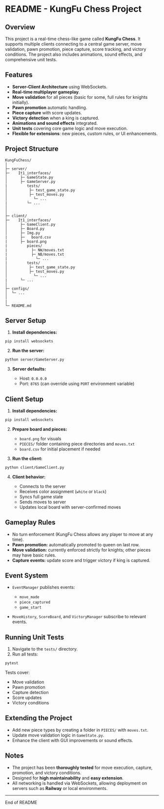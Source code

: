 # README - KungFu Chess Project

## Overview

This project is a real-time chess-like game called **KungFu Chess**. It supports multiple clients connecting to a central game server, move validation, pawn promotion, piece capture, score tracking, and victory conditions. The project also includes animations, sound effects, and comprehensive unit tests.

## Features

* **Server-Client Architecture** using WebSockets.
* **Real-time multiplayer gameplay**.
* **Move validation** for all pieces (basic for some, full rules for knights initially).
* **Pawn promotion** automatic handling.
* **Piece capture** with score updates.
* **Victory detection** when a king is captured.
* **Animations and sound effects** integrated.
* **Unit tests** covering core game logic and move execution.
* **Flexible for extensions**: new pieces, custom rules, or UI enhancements.

## Project Structure

```
KungFuChess/
│
├─ server/
├─    It1_interfaces/
│      ├─ GameState.py
│      ├─ GameServer.py
|         tests/
│          ├─ test_game_state.py
│          ├─ test_moves.py
│            └─ ...
|         └─ ...
│ 
│
├─ client/
├─    It1_interfaces/
│      ├─ GameClient.py
│      ├─ Board.py
│      ├─ Img.py
|      ├─   board.csv
|      ├─ board.png
|         pieces/
|           ├─ NW/moves.txt
|           ├─ NB/moves.txt
|             └─ ...
|         tests/
│          ├─ test_game_state.py
│          ├─ test_moves.py
│            └─ ...
|      └─ ...
│  
├─ configs/
│  └─ ...
│
|
└─ README.md
```

## Server Setup

1. **Install dependencies:**

```bash
pip install websockets
```

2. **Run the server:**

```bash
python server/GameServer.py
```

3. **Server defaults:**

   * Host: `0.0.0.0`
   * Port: `8765` (can override using `PORT` environment variable)

## Client Setup

1. **Install dependencies:**

```bash
pip install websockets
```

2. **Prepare board and pieces:**

   * `board.png` for visuals
   * `PIECES/` folder containing piece directories and `moves.txt`
   * `board.csv` for initial placement if needed

3. **Run the client:**

```bash
python client/GameClient.py
```

4. **Client behavior:**

   * Connects to the server
   * Receives color assignment (`white` or `black`)
   * Syncs full game state
   * Sends moves to server
   * Updates local board with server-confirmed moves

## Gameplay Rules

* No turn enforcement (KungFu Chess allows any player to move at any time).
* **Pawn promotion:** automatically promoted to queen on last row.
* **Move validation:** currently enforced strictly for knights; other pieces may have basic rules.
* **Capture events:** update score and trigger victory if king is captured.

## Event System

* `EventManager` publishes events:

  * `move_made`
  * `piece_captured`
  * `game_start`
* `MoveHistory`, `ScoreBoard`, and `VictoryManager` subscribe to relevant events.

## Running Unit Tests

1. Navigate to the `tests/` directory.
2. Run all tests:

```bash
pytest
```

Tests cover:

* Move validation
* Pawn promotion
* Capture detection
* Score updates
* Victory conditions

## Extending the Project

* Add new piece types by creating a folder in `PIECES/` with `moves.txt`.
* Update move validation logic in `GameState.py`.
* Enhance the client with GUI improvements or sound effects.

## Notes

* The project has been **thoroughly tested** for move execution, capture, promotion, and victory conditions.
* Designed for **high maintainability** and **easy extension**.
* All networking is handled via WebSockets, allowing deployment on servers such as **Railway** or local environments.

---

End of README
